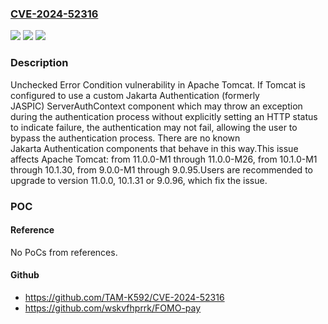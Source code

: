 ### [CVE-2024-52316](https://cve.mitre.org/cgi-bin/cvename.cgi?name=CVE-2024-52316)
![](https://img.shields.io/static/v1?label=Product&message=Apache%20Tomcat&color=blue)
![](https://img.shields.io/static/v1?label=Version&message=11.0.0-M1%3C%3D%2011.0.0-M26%20&color=brighgreen)
![](https://img.shields.io/static/v1?label=Vulnerability&message=CWE-391%20Unchecked%20Error%20Condition&color=brighgreen)

### Description

Unchecked Error Condition vulnerability in Apache Tomcat. If Tomcat is configured to use a custom Jakarta Authentication (formerly JASPIC) ServerAuthContext component which may throw an exception during the authentication process without explicitly setting an HTTP status to indicate failure, the authentication may not fail, allowing the user to bypass the authentication process. There are no known Jakarta Authentication components that behave in this way.This issue affects Apache Tomcat: from 11.0.0-M1 through 11.0.0-M26, from 10.1.0-M1 through 10.1.30, from 9.0.0-M1 through 9.0.95.Users are recommended to upgrade to version 11.0.0, 10.1.31 or 9.0.96, which fix the issue.

### POC

#### Reference
No PoCs from references.

#### Github
- https://github.com/TAM-K592/CVE-2024-52316
- https://github.com/wskvfhprrk/FOMO-pay

